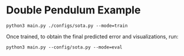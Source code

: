 # Double Pendulum Example

```
python3 main.py ./configs/sota.py --mode=train
```

Once trained, to obtain the final predicted error and visualizations, run:

```
python3 main.py --config/sota.py --mode=eval
```
